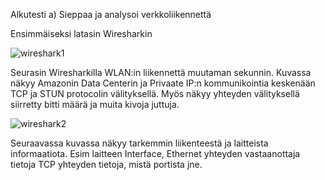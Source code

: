 Alkutesti
a) Sieppaa ja analysoi verkkoliikennettä 

Ensimmäiseksi latasin Wiresharkin

![wireshark1](https://github.com/ball1n/Tunkeutumistestaus/assets/117892213/316500be-5b92-4c51-b0d3-34d4dadc60a5)

Seurasin Wiresharkilla WLAN:in liikennettä muutaman sekunnin. Kuvassa näkyy Amazonin Data Centerin ja Privaate IP:n kommunikointia keskenään TCP ja STUN protocolin välityksellä. Myös näkyy yhteyden välityksellä siirretty bitti määrä ja muita kivoja juttuja.

![wireshark2](https://github.com/ball1n/Tunkeutumistestaus/assets/117892213/3e08cb01-2113-4581-ad44-25901d12e706)


Seuraavassa kuvassa näkyy tarkemmin liikenteestä ja laitteista informaatiota. 
Esim laitteen Interface, Ethernet yhteyden vastaanottaja tietoja 
TCP yhteyden tietoja, mistä portista jne.
